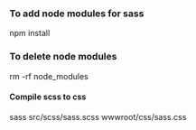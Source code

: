 ### To add node modules for sass
npm install 
### To delete node modules 
rm -rf node_modules
#### Compile scss to css
sass src/scss/sass.scss wwwroot/css/sass.css 